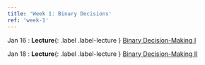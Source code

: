 ```yaml
---
title: 'Week 1: Binary Decisions'
ref: 'week-1'
---
```


Jan 16
: **Lecture**{: .label .label-lecture } [Binary Decision-Making I](lecture/lec01)

Jan 18
: **Lecture**{: .label .label-lecture } [Binary Decision-Making II](lecture/lec02)
